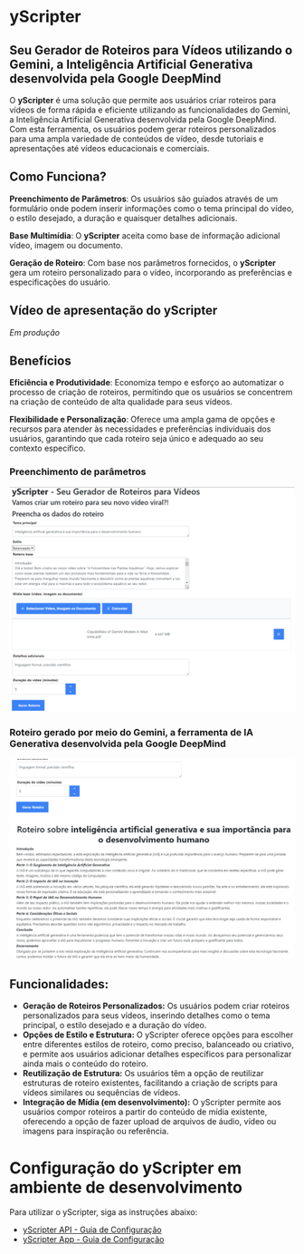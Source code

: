 # yScripter
## Seu Gerador de Roteiros para Vídeos utilizando o Gemini, a Inteligência Artificial Generativa desenvolvida pela Google DeepMind

O **yScripter** é uma solução que permite aos usuários criar roteiros para vídeos de forma rápida e eficiente utilizando as funcionalidades do Gemini, a Inteligência Artificial Generativa desenvolvida pela Google DeepMind. Com esta ferramenta, os usuários podem gerar roteiros personalizados para uma ampla variedade de conteúdos de vídeo, desde tutoriais e apresentações até vídeos educacionais e comerciais.

## Como Funciona?
**Preenchimento de Parâmetros**: Os usuários são guiados através de um formulário onde podem inserir informações como o tema principal do vídeo, o estilo desejado, a duração e quaisquer detalhes adicionais.

**Base Multimídia**: O **yScripter** aceita como base de informação adicional vídeo, imagem ou documento.

**Geração de Roteiro**: Com base nos parâmetros fornecidos, o **yScripter** gera um roteiro personalizado para o vídeo, incorporando as preferências e especificações do usuário.

## Vídeo de apresentação do yScripter
*Em produção*


## Benefícios
**Eficiência e Produtividade**: Economiza tempo e esforço ao automatizar o processo de criação de roteiros, permitindo que os usuários se concentrem na criação de conteúdo de alta qualidade para seus vídeos.

**Flexibilidade e Personalização**: Oferece uma ampla gama de opções e recursos para atender às necessidades e preferências individuais dos usuários, garantindo que cada roteiro seja único e adequado ao seu contexto específico.

### Preenchimento de parâmetros
![Preenchimento de parâmetros](extras/images/1.png)

### Roteiro gerado por meio do Gemini, a ferramenta de IA Generativa desenvolvida pela Google DeepMind
![Roteiro gerado pela aplicação](extras/images/2.png)

## Funcionalidades:
- **Geração de Roteiros Personalizados:** Os usuários podem criar roteiros personalizados para seus vídeos, inserindo detalhes como o tema principal, o estilo desejado e a duração do vídeo.
- **Opções de Estilo e Estrutura:** O yScripter oferece opções para escolher entre diferentes estilos de roteiro, como preciso, balanceado ou criativo, e permite aos usuários adicionar detalhes específicos para personalizar ainda mais o conteúdo do roteiro.
- **Reutilização de Estrutura:** Os usuários têm a opção de reutilizar estruturas de roteiro existentes, facilitando a criação de scripts para vídeos similares ou sequências de vídeos.
- **Integração de Mídia (em desenvolvimento):** O yScripter permite aos usuários compor roteiros a partir do conteúdo de mídia existente, oferecendo a opção de fazer upload de arquivos de áudio, vídeo ou imagens para inspiração ou referência.

# Configuração do yScripter em ambiente de desenvolvimento
Para utilizar o yScripter, siga as instruções abaixo:
- [yScripter API - Guia de Configuração](yscripter-api/README.md)
- [yScripter App - Guia de Configuração](yscripter-app/README.md)
